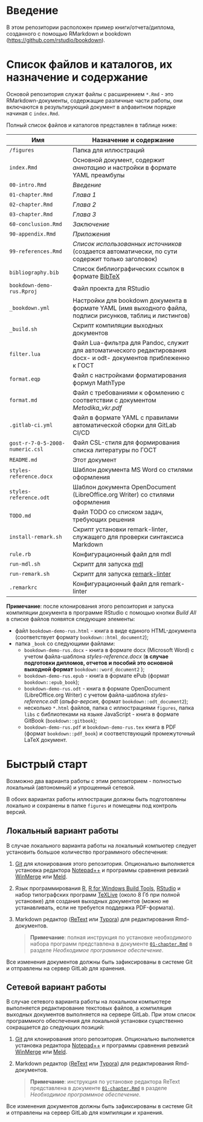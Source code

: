 # Введение

В этом репозитории расположен пример книги/отчета/диплома, созданного с помощью RMarkdown и bookdown (https://github.com/rstudio/bookdown).

# Список файлов и каталогов, их назначение и содержание

Основой репозитория служат файлы с расширением `*.Rmd` - это RMarkdown-документы, содержащие различные части работы, они включаются в результирующий документ в алфавитном порядке начиная с `index.Rmd`.

Полный список файлов и каталогов представлен в таблице ниже:

| Имя  | Назначение и содержание |
| --------- | ----------------------- |
| `/figures` | Папка для иллюстраций |
| `index.Rmd` | Основной документ, содержит *аннотацию* и настройки в формате YAML преамбулы |
| `00-intro.Rmd` | *Введение* |
| `01-chapter.Rmd` | *Глава 1* |
| `02-chapter.Rmd` | *Глава 2* |
| `03-chapter.Rmd` | *Глава 3* |
| `60-conclusion.Rmd` | *Заключение* |
| `90-appendix.Rmd` | *Приложения* |
| `99-references.Rmd` | *Список использованных источников* (создается автоматически, по сути содержит только заголовок) |
| `bibliography.bib` | Список библиографических ссылок в формате [BibTeX](https://ru.wikipedia.org/wiki/BibTeX) |
| `bookdown-demo-rus.Rproj` | Файл проекта для RStudio |
| `_bookdown.yml` | Настройки для bookdown документа в формате YAML (имя выходного файла, подписи рисунков, таблиц и листингов) |
| `_build.sh` | Скрипт компиляции выходных документов |
| `filter.lua` | Файл Lua-фильтра для Pandoc, служит для автоматического редактирования docx- и odt- документов приблеженно к ГОСТ |
| `format.eqp` | Файл с настройками форматирования формул MathType |
| `format.md` | Файл с требованиями к офомлению с соответствии с документом *Metodika_vkr.pdf* |
| `.gitlab-ci.yml` | Файл в формате YAML с правилами автоматической сборки для GitLab CI/CD |
| `gost-r-7-0-5-2008-numeric.csl` | Файл CSL-стиля для  формирования списка литературы по ГОСТ |
| `README.md` | Этот документ |
| `styles-reference.docx` | Шаблон документа MS Word со стилями оформления |
| `styles-reference.odt` | Шаблон документа OpenDocument (LibreOffice.org Writer) со стилями оформления |
| `TODO.md` | Файл TODO со списком задач, требующих решения |
| `install-remark.sh` | Скрипт установки remark-linter, служащего для проверки синтаксиса Markdown |
| `rule.rb` | Конфигурационный файл для mdl |
| `run-mdl.sh` | Скрипт для запуска [mdl](https://snapcraft.io/mdl) |
| `run-remark.sh` | Скрипт для запуска [remark-linter](https://www.npmjs.com/package/remark-lint) |
| `.remarkrc` | Конфигурационный файл для remark-linter |

**Примечание**: после клонирования этого репозитория и запуска компиляции документа в программе RStudio с помощью кнопки *Build All* в списке файлов появятся следующие элементы:

* файл `bookdown-demo-rus.html` - книга в виде единого HTML-документа (соответствует формату  `bookdown::html_document2`);
* папка `_book` со следующими файлами:
  * `bookdown-demo-rus.docx` - книга в формате docx (Microsoft Word) с учетом файла-шаблона *styles-reference.docx* (**в случае подготовки дипломов, отчетов и пособий это основной выходной формат** `bookdown::word_document2` );
  * `bookdown-demo-rus.epub`  - книга в формате ePub (формат `bookdown::epub_book`);
  * `bookdown-demo-rus.odt` - книга в формате OpenDocument (LibreOffice.org Writer) с учетом файла-шаблона *styles-reference.odt* (*альфа-версия*, формат `bookdown::odt_document2`);
  * несколько `*.html` файлов, папка с иллюстрациями `figures`, папка  `libs` с библиотеками на языке JavaScript - книга в формате GitBook (`bookdown::gitbook`);
  * `bookdown-demo-rus.pdf` и `bookdown-demo-rus.tex`  книга в PDF (формат `bookdown::pdf_book`) и соответствующий промежуточный LaTeX документ.

# Быстрый старт

Возможно два варианта работы с этим репозиторием - полностью локальный (автономный) и упрощенный сетевой.

В обоих вариантах работы иллюстрации должны быть подготовлены локально и сохранены в папке `figures` и помещены под контроль версий.

## Локальный вариант работы

В случае локального варианта работы на локальный компьютер следует установить большое количество программного обеспечения:

1. [Git](https://git-scm.com/download) для клонирования этого репозитория. Опционально выполняется установка редактора [Notepad++](https://notepad-plus-plus.org/download/)  и программы сравнения ревизий [WinMerge](http://winmerge.org/) или [Meld](http://meldmerge.org/).
1. Язык программирования [R](https://cran.r-project.org/bin/windows/base/old/4.0.5/R-4.0.5-win.exe), [R for Windows Build Tools](https://cran.r-project.org/bin/windows/Rtools/rtools40-x86_64.exe), [RStudio](https://www.rstudio.com/products/rstudio/download/#download) и набор типографских программ [TeXLive](https://www.tug.org/texlive/acquire-iso.html#torrent) (около 8 Гб при полной установке) для создания выходных документов (можно не устанавливать, если не требуется поддержка PDF-формата).
1. Markdown редактор ([ReText](https://github.com/retext-project/retext) или [Typora](https://typora.io)) для редактирования Rmd-документов.

    > **Примечание**: полная инструкция по установке необходимого набора программ представлена в документе [`01-chapter.Rmd`](01-chapter.Rmd) в разделе *Необходимое программное обеспечение*.

Все изменения документов должны быть зафиксированы в системе Git и отправлены на сервер GitLab для хранения.

## Сетевой вариант работы

В случае сетевого варианта работы на локальном компьютере выполняется редактирование текстовых файлов, а компиляция выходных документов выполняется на сервере GitLab. При этом список программного обеспечения для локальной установки существенно сокращается до следующих позиций:

1. [Git](https://git-scm.com/download) для клонирования этого репозитория. Опционально выполняется установка редактора [Notepad++](https://notepad-plus-plus.org/download/)  и программы сравнения ревизий [WinMerge](http://winmerge.org/) или [Meld](http://meldmerge.org/).
1. Markdown редактор ([ReText](https://github.com/retext-project/retext) или [Typora](https://typora.io)) для редактирования Rmd-документов.

    > **Примечание**: инструкция по установке редактора ReText представлена в документе [`01-chapter.Rmd`](01-chapter.Rmd) в разделе *Необходимое программное обеспечение*.

Все изменения документов должны быть зафиксированы в системе Git и отправлены на сервер GitLab для компиляции и хранения.

